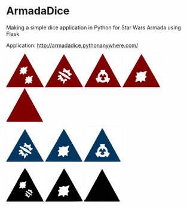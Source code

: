 # ArmadaDice
Making a simple dice application in Python for Star Wars Armada using Flask

Application: http://armadadice.pythonanywhere.com/

![](/assets/Red2hits.png?display=inline-block)
![](/assets/redcrit.png?display=inline-block)
![](/assets/redaccr.png?display=inline-block)
![](/assets/Redhit.png?display=inline-block)
![](/assets/redblank.png?display=inline-block)

![](/assets/bluecrit.png?display=inline-block)
![](/assets/bluehit.png?display=inline-block)
![](/assets/blueaccr.png?display=inline-block)

![](/assets/blackhitcrit.png?display=inline-block)
![](/assets/blackhit.png?display=inline-block)
![](/assets/blackblank.png?display=inline-block)
